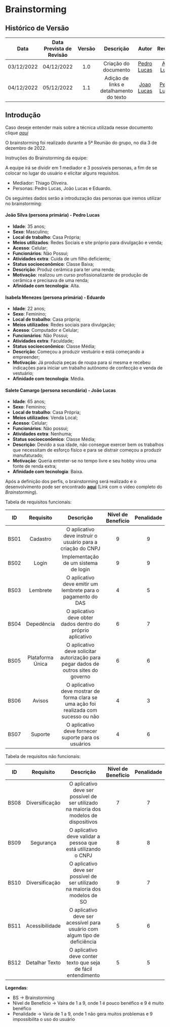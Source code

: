# Brainstorming

## Histórico de Versão

|Data|Data Prevista de Revisão|Versão|Descrição|Autor|Revisor|
| :----------: |:----------:| :------: | :-----------: | :---------: |:---------: |
|03/12/2022|04/12/2022|1.0|Criação do documento| [Pedro Lucas](https://github.com/PedroLSF) |[Ana Luiza](https://github.com/AnHoff)|
|04/12/2022|05/12/2022|1.1|Adição de links e detalhamento do texto| [Joao Lucas](https://github.com/HacKairo) |[Pedro Lucas](https://github.com/PedroLSF)|

## Introdução
Caso deseje entender mais sobre a técnica utilizada nesse documento clique [*aqui*](https://requisitos-de-software.github.io/2022.2-MEI/Requisitos/Elicita%C3%A7%C3%A3o/tecnicas-elicitacao/)

O brainstorming foi realizado durante a 5ª Reunião do grupo, no dia 3 de dezembro de 2022.

Instruções do Brainstorming da equipe:

A equipe irá se dividir em 1 mediador e 3 possíveis personas, a fim de se colocar no lugar do usuário e elicitar alguns requisitos.

* Mediador: Thiago Oliveira.
* Personas: Pedro Lucas, João Lucas e Eduardo.

Os seguintes dados serão a introduzação das personas que iremos utilizar no brainstorming:

#### João Silva (persona primária) - Pedro Lucas
* **Idade**: 35 anos;
* **Sexo**: Masculino;
* **Local de trabalho**: Casa Própria;
* **Meios utilizados**: Redes Sociais e site próprio para divulgação e venda;
* **Acesso**: Celular;
* **Funcionários**: Não Possui;
* **Atividades extra**: Cuida de um filho deficiente;
* **Status socioeconômico**: Classe Baixa;
* **Descrição**: Produz cerâmica para ter uma renda;
* **Motivação**: realizou um curso profissionalizante de produção de cerâmica e precisava de uma renda;
* **Afinidade com tecnologia**: Alta.

#### Isabela Menezes (persona primária) - Eduardo
* **Idade**: 22 anos;
* **Sexo**: Feminino;
* **Local de trabalho**: Casa própria;
* **Meios utilizados**: Redes sociais para divulgação;
* **Acesso**: Computador e Celular;
* **Funcionários**: Não Possui;
* **Atividades extra**: Faculdade;
* **Status socioeconômico**: Classe Média;
* **Descrição**: Começou a produzir vestuário e está começando a empreender;
* **Motivação**: Já produzia peças de roupa para si mesma e recebeu indicações para iniciar um trabalho autônomo de confecção e venda de vestuário;
* **Afinidade com tecnologia**: Média.

#### Salete Camargo (persona secundária) - João Lucas
* **Idade**: 65 anos;
* **Sexo**: Feminino;
* **Local de trabalho**: Casa Própria;
* **Meios utilizados**: Venda Local;
* **Acesso**: Celular;
* **Funcionários**: Não possui;
* **Atividades extra**: Nenhuma;
* **Status socioeconômico**: Classe Média;
* **Descrição**: Devido a sua idade, não consegue exercer bem os trabalhos que necessitam de esforço fisíco e para se distrair começou a produzir manufaturado;
* **Motivação**: Queria entreter-se no tempo livre e seu hobby virou uma fonte de renda extra;
* **Afinidade com tecnologia**: Baixa.

Após a definição dos perfis, o brainstorming será realizado e o desenvolvimento pode ser encontrado [**aqui**](https://youtu.be/IEj32_Gj0Vo) (Link com o video completo do *Brainstorming*).

Tabela de requisitos funcionais:

|ID|Requisito|Descrição|Nível de Benefício| Penalidade |
| :----------: |:----------:| :------: | :-----------: | :---------: |
|BS01|Cadastro|O aplicativo deve instruir o usuário para a criação do CNPJ|9|9|
|BS02|Login|Implementação de um sistema de login|9|9|
|BS03|Lembrete|O aplicativo deve emitir um lembrete para o pagamento do DAS|4|5|
|BS04|Depedência|O aplicativo deve obter dados dentro do próprio aplicativo|6|7|
|BS05|Plataforma Única|O aplicativo deve solicitar autorização para pegar dados de outros sites do governo|6|6|
|BS06|Avisos|O aplicativo deve mostrar de forma clara se uma ação foi realizada com sucesso ou não|4|3|
|BS07|Suporte|O aplicativo deve fornecer suporte para os usuários|4|6|


Tabela de requisitos não funcionais:

|ID|Requisito|Descrição|Nível de Benefício| Penalidade |
| :----------: |:----------:| :------: | :-----------: | :---------: |
|BS08|Diversificação|O aplicativo deve ser possível de ser utilizado na maioria dos modelos de dispositivos|7|7|
|BS09|Segurança|O aplicativo deve validar a pessoa que está utilizando o CNPJ|8|8|
|BS10|Diversificação|O aplicativo deve ser possível de ser utilizado na maioria dos modelos de SO|9|7|
|BS11|Acessibilidade|O aplicativo deve ser acessível para usuário com algum tipo de deficiência|5|6|
|BS12|Detalhar Texto|O aplicativo deve conter texto que seja de fácil entendimento|5|5|

**Legendas**:

* BS -> Brainstorming
* Nível de Benefício -> Vaira de 1 a 9, onde 1 é pouco benéfico e 9 é muito benéfico
* Penalidade -> Varia de 1 a 9, onde 1 não gera muitos problemas e 9 impossibilita o uso do usuário
